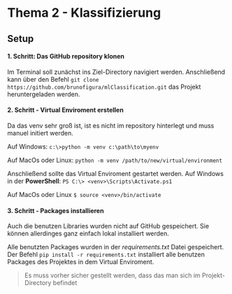 # Thema 2 - Klassifizierung

## Setup
#### 1. Schritt: Das GitHub repository klonen
Im Terminal soll zunächst ins Ziel-Directory navigiert werden.
Anschließend kann über den Befehl
`git clone https://github.com/brunofigura/mlClassification.git`
das Projekt heruntergeladen werden.

#### 2. Schritt - Virtual Enviroment erstellen
Da das venv sehr groß ist, ist es nicht im repository hinterlegt und muss manuel initiert werden.

Auf Windows:
`c:\>python -m venv c:\path\to\myenv`

Auf MacOs oder Linux:
`python -m venv /path/to/new/virtual/environment`

Anschließend sollte das Virtual Enviroment gestartet werden.
Auf Windows in der **PowerShell**:
`PS C:\> <venv>\Scripts\Activate.ps1`

Auf MacOs oder Linux
`$ source <venv>/bin/activate`

#### 3. Schritt - Packages installieren
Auch die benutzen Libraries wurden nicht auf GitHub gespeichert. Sie können allerdinges ganz einfach lokal installiert werden. 

Alle benutzten Packages wurden in der _requirements.txt_ Datei gespeichert.
Der Befehl `pip install -r requirements.txt` installiert alle benutzen Packages des Projektes in dem Virtual Enviroment.

> Es muss vorher sicher gestellt werden, dass das man sich im Projekt-Directory befindet